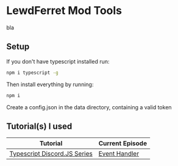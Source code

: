 # LewdFerret Mod Tools
bla

## Setup
If you don't have typescript installed run:
```bash
npm i typescript -g
```
Then install everything by running:
```bash
npm i
```

Create a config.json in the data directory, containing a valid token

## Tutorial(s) I used
Tutorial|Current Episode
--------|---------------
[Typescript Discord.JS Series](https://www.youtube.com/watch?v=Ju0UJ1FE1ZA&list=PL9IY4p2jz0_d8_3xoiFy-pX9921HvMs8A)|[Event Handler](https://www.youtube.com/watch?v=yRrnVsnU_cQ&list=PL9IY4p2jz0_d8_3xoiFy-pX9921HvMs8A&index=2)

